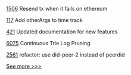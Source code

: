 
[1506](https://github.com/hyperledger/caliper/pull/1506) Resend tx when it fails on ethereum

[117](https://github.com/hyperledger-labs/yui-relayer/pull/117) Add otherArgs to time track

[421](https://github.com/hyperledger-labs/fablo/pull/421) Updated documentation for new features

[6075](https://github.com/hyperledger/besu/pull/6075) Continuous Trie Log Pruning

[2561](https://github.com/hyperledger/aries-cloudagent-python/pull/2561) refactor: use did-peer-2 instead of peerdid


[See more >>>](https://start-here.hyperledger.org/pull-requests)
